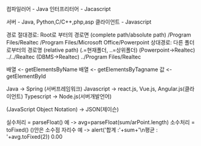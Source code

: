 컴파일러어 - Java
인터프리터어 - Jacascript

서버 - Java, Python,C/C++,php,asp
클라이언트 - Javascript

경로
    절대경로: Root로 부터의 경로면 (complete path/absolute path)
    /Program Files/Realtec
    /Program Files/Microsoft Office/Powerpoint
    상대경로: 다른 폴더로부터의 경로명 (relative path)
    (.=현재폴더, ..=상위폴더)
    (Powerpoint->Realtec)
    ../../Realtec
    (DBMS->Realtec)
    ../Program Files/Realtec

배열 <- getElementsByName
배열 <- getElementsByTagname
값 <- getElementById

Java -> Spring (서버프레임워크)
Javascript -> react.js, Vue.js, Angular.js(클라이언트)
Typescript -> Node.js(서버개발언어)

(JavaScript Object Notation) -> JSON(제이슨) 

실수처리 = parseFloat() 예 -> avg=parseFloat(sum/arPoint.length)
소수처리 = toFixed() ()안은 소수점 자리수 예 -> alert('합계 :'+sum+'\n평균 : '+avg.toFixed(2)) 0.00
